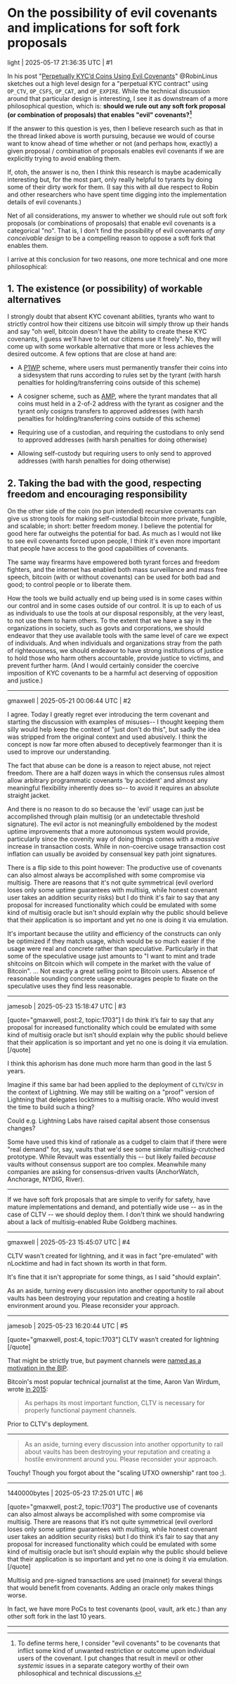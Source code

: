 # On the possibility of evil covenants and implications for soft fork proposals

light | 2025-05-17 21:36:35 UTC | #1

In his post "[Perpetually KYC’d Coins Using Evil Covenants](https://delvingbitcoin.org/t/perpetually-kycd-coins-using-evil-covenants/556)" @RobinLinus sketches out a high level design for a "perpetual KYC contract" using `OP_CTV`, `OP_CSFS`, `OP_CAT`, and `OP_EXPIRE`. While the technical discussion around that particular design is interesting, I see it as downstream of a more philosophical question, which is: **should we rule out any soft fork proposal (or combination of proposals) that enables "evil" covenants?[^1]**

If the answer to this question is yes, then I believe research such as that in the thread linked above is worth pursuing, because we would of course want to know ahead of time whether or not (and perhaps how, exactly) a given proposal / combination of proposals enables evil covenants if we are explicitly trying to avoid enabling them.

If, otoh, the answer is no, then I think this research is maybe academically interesting but, for the most part, only really helpful to tyrants by doing some of their dirty work for them. (I say this with all due respect to Robin and other researchers who have spent time digging into the implementation details of evil covenants.)

Net of all considerations, my answer to whether we should rule out soft fork proposals (or combinations of proposals) that enable evil covenants is a categorical "no". That is, I don't find the possibility of evil covenants _of any conceivable design_ to be a compelling reason to oppose a soft fork that enables them.

I arrive at this conclusion for two reasons, one more technical and one more philosophical:

## 1. The existence (or possibility) of workable alternatives

I strongly doubt that absent KYC covenant abilities, tyrants who want to strictly control how their citizens use bitcoin will simply throw up their hands and say "oh well, bitcoin doesn't have the ability to create these KYC covenants, I guess we'll have to let our citizens use it freely". No, they will come up with some workable alternative that more or less achieves the desired outcome. A few options that are close at hand are:

- A [P1WP](https://medium.com/@RubenSomsen/21-million-bitcoins-to-rule-all-sidechains-the-perpetual-one-way-peg-96cb2f8ac302) scheme, where users must permanently transfer their coins into a sidesystem that runs according to rules set by the tyrant (with harsh penalties for holding/transferring coins outside of this scheme)

- A cosigner scheme, such as [AMP](https://docs.liquid.net/docs/blockstream-amp-overview), where the tyrant mandates that all coins must held in a 2-of-2 address with the tyrant as cosigner and the tyrant only cosigns transfers to approved addresses (with harsh penalties for holding/transferring coins outside of this scheme)
  
- Requiring use of a custodian, and requiring the custodians to only send to approved addresses (with harsh penalties for doing otherwise)
  
- Allowing self-custody but requiring users to only send to approved addresses (with harsh penalties for doing otherwise)

## 2. Taking the bad with the good, respecting freedom and encouraging responsibility

On the other side of the coin (no pun intended) recursive covenants can give us strong tools for making self-custodial bitcoin more private, fungible, and scalable; in short: better freedom money. I believe the potential for good here far outweighs the potential for bad. As much as I would not like to see evil covenants forced upon people, I think it's even more important that people have access to the good capabilities of covenants.

The same way firearms have empowered both tyrant forces and freedom fighters, and the internet has enabled both mass surveillance and mass free speech, bitcoin (with or without covenants) can be used for both bad and good; to control people or to liberate them.

How the tools we build actually end up being used is in some cases within our control and in some cases outside of our control. It is up to each of us as individuals to use the tools at our disposal responsibly, at the very least, to not use them to harm others. To the extent that we have a say in the organizations in society, such as govts and corporations, we should endeavor that they use available tools with the same level of care we expect of individuals. And when individuals and organizations stray from the path of righteousness, we should endeavor to have strong institutions of justice to hold those who harm others accountable, provide justice to victims, and prevent further harm. (And I would certainly consider the coercive imposition of KYC covenants to be a harmful act deserving of opposition and justice.)

[^1]: To define terms here, I consider "evil covenants" to be covenants that inflict some kind of unwanted restriction or outcome upon individual users of the covenant. I put changes that result in mevil or other _systemic_ issues in a separate category worthy of their own philosophical and technical discussions.

-------------------------

gmaxwell | 2025-05-21 00:06:44 UTC | #2

I agree. Today I greatly regret ever introducing the term covenant and starting the discussion with examples of misuses-- I thought keeping them silly would help keep the context of "just don't do this", but sadly the idea was stripped from the original context and used abusively.  I think the concept is now far more often abused to deceptively fearmonger than it is used to improve our understanding.

The fact that abuse can be done is a reason to reject abuse, not reject freedom.  There are a half dozen ways in which the consensus rules almost allow arbitrary programmatic covenants 'by accident' and almost any meaningful flexibility inherently does so-- to avoid it requires an absolute straight jacket.

And there is no reason to do so because the 'evil' usage can just be accomplished through plain multisig (or an undetectable threshold signature).   The evil actor is not meaningfully emboldened by the modest uptime improvements that a more autonomous system would provide, particularly since the covenity way of doing things comes with a *massive* increase in transaction costs.  While in non-coercive usage transaction cost inflation can usually be avoided by consensual key path joint signatures.

There is a flip side to this point however:  The productive use of covenants can also almost always be accomplished with some compromise via multisig.  There are reasons that it's not quite symmetrical (evil overlord loses only some uptime guarantees with multisig, while honest covenant user takes an addition security risks)  but I do think it's fair to say that any proposal for increased functionality which could be emulated with some kind of multisig oracle but isn't should explain why the public should believe that their application is so important and yet no one is doing it via emulation.

It's important because the utility and efficiency of the constructs can only be optimized if they match usage, which would be so much easier if the usage were real and concrete rather than speculative.  Particularly in that some of the speculative usage just amounts to "I want to mint and trade shitcoins on Bitcoin which will compete in the market with the value of Bitcoin".  ... Not exactly a great selling point to Bitcoin users.  Absence of reasonable sounding concrete usage encourages people to fixate on the speculative uses they find less reasonable.

-------------------------

jamesob | 2025-05-23 15:18:47 UTC | #3

[quote="gmaxwell, post:2, topic:1703"]
I do think it’s fair to say that any proposal for increased functionality which could be emulated with some kind of multisig oracle but isn’t should explain why the public should believe that their application is so important and yet no one is doing it via emulation.
[/quote]

I think this aphorism has done much more harm than good in the last 5 years. 

Imagine if this same bar had been applied to the deployment of `CLTV`/`CSV` in the context of Lightning. We may still be waiting on a "proof" version of Lightning that delegates locktimes to a multisig oracle. Who would invest the time to build such a thing?

Could e.g. Lightning Labs have raised capital absent those consensus changes?

Some have used this kind of rationale as a cudgel to claim that if there were "real demand" for, say, vaults that we'd see some similar multisig-crutched prototype. While Revault was essentially this -- but likely failed _because_ vaults without consensus support are too complex. Meanwhile many companies are asking for consensus-driven vaults (AnchorWatch, Anchorage, NYDIG, River).

---

If we have soft fork proposals that are simple to verify for safety, have mature implementations and demand, and potentially wide use -- as in the case of CLTV -- we should deploy them. I don't think we should handwring about a lack of multisig-enabled Rube Goldberg machines.

-------------------------

gmaxwell | 2025-05-23 15:45:07 UTC | #4

CLTV wasn't created for lightning, and it was in fact "pre-emulated" with nLocktime and had in fact shown its worth in that form.

It's fine that it isn't appropriate for some things, as I said "should explain".

As an aside, turning every discussion into another opportunity to rail about vaults has been destroying your reputation and creating a hostile environment around you.  Please reconsider your approach.

-------------------------

jamesob | 2025-05-23 16:20:44 UTC | #5

[quote="gmaxwell, post:4, topic:1703"]
CLTV wasn’t created for lightning
[/quote]

That might be strictly true, but payment channels were [named as a motivation in the BIP](https://github.com/bitcoin/bips/blob/5c7120f418d19e01f38827493085108997f01d27/bip-0065.mediawiki#payment-channels).

Bitcoin's most popular technical journalist at the time, Aaron Van Wirdum, wrote [in 2015](https://bitcoinmagazine.com/technical/checklocktimeverify-or-how-a-time-lock-patch-will-boost-bitcoin-s-potential-1446658530):

> As perhaps its most important function, CLTV is necessary for properly functional payment channels.

Prior to CLTV's deployment.

---

> As an aside, turning every discussion into another opportunity to rail about vaults has been destroying your reputation and creating a hostile environment around you. Please reconsider your approach.

Touchy! Though you forgot about the "scaling UTXO ownership" rant too ;).

-------------------------

1440000bytes | 2025-05-23 17:25:01 UTC | #6

[quote="gmaxwell, post:2, topic:1703"]
The productive use of covenants can also almost always be accomplished with some compromise via multisig. There are reasons that it’s not quite symmetrical (evil overlord loses only some uptime guarantees with multisig, while honest covenant user takes an addition security risks) but I do think it’s fair to say that any proposal for increased functionality which could be emulated with some kind of multisig oracle but isn’t should explain why the public should believe that their application is so important and yet no one is doing it via emulation.
[/quote]

Multisig and pre-signed transactions are used (mainnet) for several things that would benefit from covenants. Adding an oracle only makes things worse.

In fact, we have more PoCs to test covenants (pool, vault, ark etc.) than any other soft fork in the last 10 years.

-------------------------

